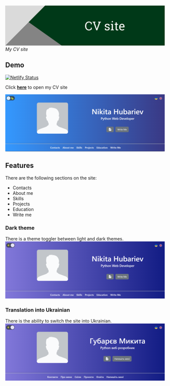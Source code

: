 <a href="https://nikita-hubariev.me" target="_blank"><img title="Project board" alt="Header image" src="./md_images/header.png"></a>
_My CV site_

## Demo

[![Netlify Status](https://api.netlify.com/api/v1/badges/adac3b81-daa3-4776-b5f7-96423b05c98b/deploy-status)](https://app.netlify.com/sites/nikita-hubariev-cv/deploys)

Click **<a href="https://nikita-hubariev.me" target="_blank">here</a>** to open my CV site

<a href="https://nikita-hubariev.me" target="_blank"><img title="Demo" alt="Demo image" src="./md_images/light-demo-en.jpg"></a>

## Features

There are the following sections on the site:

-   Contacts
-   About me
-   Skills
-   Projects
-   Education
-   Write me

### Dark theme

There is a theme toggler between light and dark themes.
<a href="https://nikita-hubariev.me" target="_blank"><img title="Demo" alt="Demo image" src="./md_images/dark-demo-en.jpg"></a>

### Translation into Ukrainian

There is the ability to switch the site into Ukrainian.
<a href="https://nikita-hubariev.me" target="_blank"><img title="Demo" alt="Demo image" src="./md_images/dark-demo-ua.jpg"></a>
